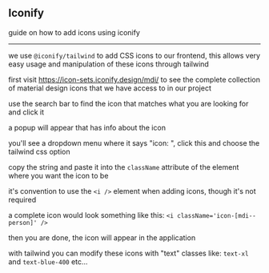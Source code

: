 ## Iconify

guide on how to add icons using iconify

---

we use `@iconify/tailwind` to add CSS icons to our frontend, this allows very easy usage and manipulation of these icons through tailwind

first visit https://icon-sets.iconify.design/mdi/ to see the complete collection of material design icons that we have access to in our project

use the search bar to find the icon that matches what you are looking for and click it

a popup will appear that has info about the icon

you'll see a dropdown menu where it says "icon: ", click this and choose the tailwind css option

copy the string and paste it into the `className` attribute of the element where you want the icon to be

it's convention to use the `<i />` element when adding icons, though it's not required

a complete icon would look something like this: `<i className='icon-[mdi--person]' />`

then you are done, the icon will appear in the application

with tailwind you can modify these icons with "text" classes like: `text-xl` and `text-blue-400` etc...
